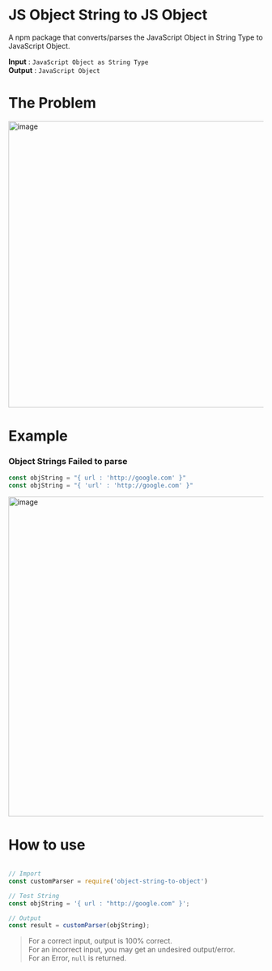 # JS Object String to JS Object
A npm package that converts/parses the JavaScript Object in String Type to JavaScript Object.  

**Input** : `JavaScript Object as String Type`  
**Output** : `JavaScript Object`

# The Problem
<img width="566" alt="image" src="https://github.com/madhavanand-github/jsObjectString-to-jsObject/assets/57529334/39cdd01a-9565-4538-bb90-d9042e6218fb">

# Example

### Object Strings Failed to parse
``` js
const objString = "{ url : 'http://google.com' }"
const objString = "{ 'url' : 'http://google.com' }"
```

<img width="632" alt="image" src="https://github.com/madhavanand-github/jsObjectString-to-jsObject/assets/57529334/98cc2b44-a760-4220-8bcc-fdc16127da44">

# How to use
``` js

// Import
const customParser = require('object-string-to-object')  

// Test String
const objString = '{ url : "http://google.com" }';  

// Output
const result = customParser(objString);  

```

> For a correct input, output is 100% correct.  
> For an incorrect input, you may get an undesired output/error.  
> For an Error, `null` is returned.
